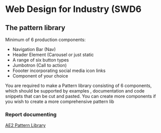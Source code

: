 # Web Design for Industry (SWD6

## The pattern library

Minimum of 6 production components:
- Navigation Bar (Nav)
- Header Element (Carousel or just static
- A range of six button types
- Jumbotron (Call to action)
- Foooter incorporating social media icon links
- Component of your choice

You are required to make a Pattern library consisting of 6 components, which should be supported by examples , documentation and code snippets that can be cut and pasted. You can create more components if you wish to create a more comprehensive pattern lib

### Report documenting
[AE2 Pattern Library](https://medium.com/@ArtManomai/pattern-library-2a3204e8ba9)

